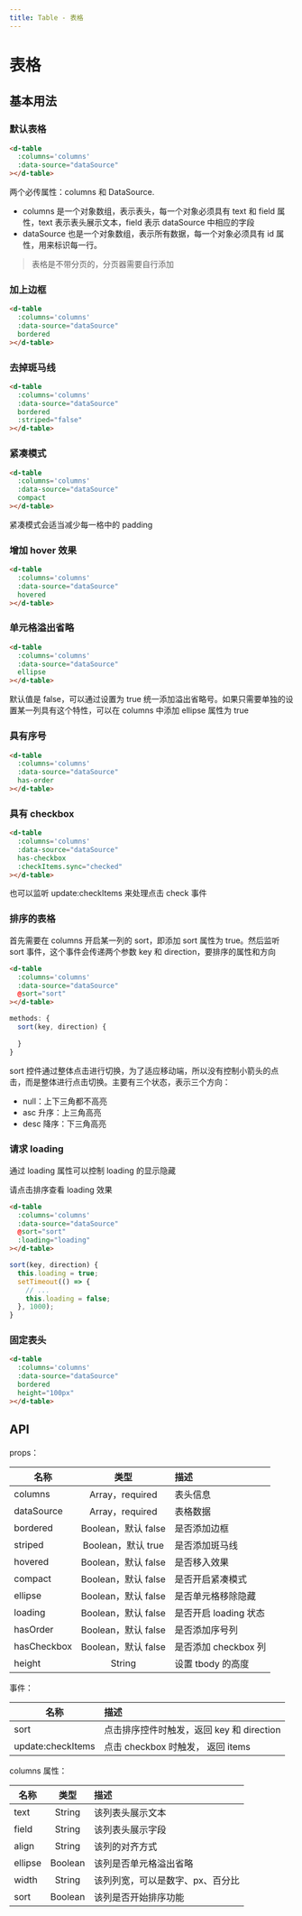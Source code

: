 ```yaml
---
title: Table - 表格
---
```


# 表格

## 基本用法

### 默认表格
<wrapper>
  <table-demo1></table-demo1>
</wrapper>

```html
<d-table
  :columns='columns'
  :data-source="dataSource"
></d-table>
```
两个必传属性：columns 和 DataSource.
- columns 是一个对象数组，表示表头，每一个对象必须具有 text 和 field 属性，text 表示表头展示文本，field 表示 dataSource 中相应的字段
- dataSource 也是一个对象数组，表示所有数据，每一个对象必须具有 id 属性，用来标识每一行。

> 表格是不带分页的，分页器需要自行添加

### 加上边框

<wrapper>
  <table-demo1 bordered></table-demo1>
</wrapper>

```html
<d-table
  :columns='columns'
  :data-source="dataSource"
  bordered
></d-table>
```

### 去掉斑马线
<wrapper>
  <table-demo1 bordered :striped="false"></table-demo1>
</wrapper>

```html
<d-table
  :columns='columns'
  :data-source="dataSource"
  bordered
  :striped="false"
></d-table>
```

### 紧凑模式
<wrapper>
  <table-demo1 compact></table-demo1>
</wrapper>

```html
<d-table
  :columns='columns'
  :data-source="dataSource"
  compact
></d-table>
```

紧凑模式会适当减少每一格中的 padding 

### 增加 hover 效果
<wrapper>
  <table-demo1 hovered></table-demo1>
</wrapper>

```html
<d-table
  :columns='columns'
  :data-source="dataSource"
  hovered
></d-table>
```

### 单元格溢出省略
<wrapper>
  <table-demo1 ellipse></table-demo1>
</wrapper>

```html
<d-table
  :columns='columns'
  :data-source="dataSource"
  ellipse
></d-table>
```

默认值是 false，可以通过设置为 true 统一添加溢出省略号。如果只需要单独的设置某一列具有这个特性，可以在 columns 中添加 ellipse 属性为 true

### 具有序号
<wrapper>
  <table-demo1 has-order></table-demo1>
</wrapper>

```html
<d-table
  :columns='columns'
  :data-source="dataSource"
  has-order
></d-table>
```

### 具有 checkbox

<wrapper>
  <table-demo1 has-checkbox></table-demo1>
</wrapper>

```html
<d-table
  :columns='columns'
  :data-source="dataSource"
  has-checkbox
  :checkItems.sync="checked"
></d-table>
```

也可以监听 update:checkItems 来处理点击 check 事件

### 排序的表格

首先需要在 columns 开启某一列的 sort，即添加 sort 属性为 true。然后监听 sort 事件，这个事件会传递两个参数 key 和 direction，要排序的属性和方向

<wrapper>
  <table-demo2></table-demo2>
</wrapper>

```html
<d-table
  :columns='columns'
  :data-source="dataSource"
  @sort="sort"
></d-table>
```

```js
methods: {
  sort(key, direction) {
    
  }
}
```

sort 控件通过整体点击进行切换，为了适应移动端，所以没有控制小箭头的点击，而是整体进行点击切换。主要有三个状态，表示三个方向：

- null：上下三角都不高亮
- asc 升序：上三角高亮
- desc 降序：下三角高亮

### 请求 loading

通过 loading 属性可以控制 loading 的显示隐藏

<wrapper>
  请点击排序查看 loading 效果
  <table-demo3></table-demo3>
</wrapper>

```html
<d-table
  :columns='columns'
  :data-source="dataSource"
  @sort="sort"
  :loading="loading"
></d-table>
```

```js
sort(key, direction) {
  this.loading = true;
  setTimeout(() => {
    // ...
    this.loading = false;
  }, 1000);
}
```

### 固定表头

<wrapper>
  <table-demo1 bordered height="100px"></table-demo1>
</wrapper>

```html
<d-table
  :columns='columns'
  :data-source="dataSource"
  bordered
  height="100px"
></d-table>
```

## API

props：

| 名称        |        类型         | 描述                  |
| ----------- | :-----------------: | :-------------------- |
| columns     |   Array，required   | 表头信息              |
| dataSource  |   Array，required   | 表格数据              |
| bordered    | Boolean，默认 false | 是否添加边框          |
| striped     | Boolean，默认 true  | 是否添加斑马线        |
| hovered     | Boolean，默认 false | 是否移入效果          |
| compact     | Boolean，默认 false | 是否开启紧凑模式      |
| ellipse     | Boolean，默认 false | 是否单元格移除隐藏    |
| loading     | Boolean，默认 false | 是否开启 loading 状态 |
| hasOrder    | Boolean，默认 false | 是否添加序号列        |
| hasCheckbox | Boolean，默认 false | 是否添加 checkbox 列  |
| height      |       String        | 设置 tbody 的高度     |

事件：

| 名称              | 描述                                      |
| ----------------- | :---------------------------------------- |
| sort              | 点击排序控件时触发，返回 key 和 direction |
| update:checkItems | 点击 checkbox 时触发， 返回 items         |

columns 属性：

| 名称    |  类型   | 描述                             |
| ------- | :-----: | :------------------------------- |
| text    | String  | 该列表头展示文本                 |
| field   | String  | 该列表头展示字段                 |
| align   | String  | 该列的对齐方式                   |
| ellipse | Boolean | 该列是否单元格溢出省略           |
| width   | String  | 该列列宽，可以是数字、px、百分比 |
| sort    | Boolean | 该列是否开始排序功能             |
